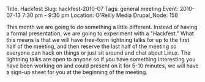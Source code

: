 Title: Hackfest
Slug: hackfest-2010-07
Tags: general meeting
Event: 2010-07-13 7:30 pm - 9:30 pm
Location: O'Reilly Media
Drupal_Node: 158

This month we are going to do something a little different. Instead of having a formal presentation, we are going to experiment with a "Hackfest." What this means is that we will have free-form lightning talks for up to the first half of the meeting, and then reserve the last half of the meeting so everyone can hack on things or just sit around and chat about Linux. The lightning talks are open to anyone so if you have something interesting you have been working on and could present on it for 5-10 minutes, we will have a sign-up sheet for you at the beginning of the meeting.

